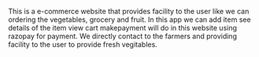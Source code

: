 This is a e-commerce website that provides facility to the user 
like we can ordering the vegetables, grocery and fruit. In this app we can add item see details of 
the item view cart makepayment will do in this website using razopay for payment.
We directly contact to the farmers and providing 
facility to the user to provide fresh vegitables. 
